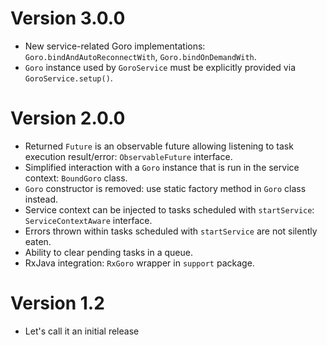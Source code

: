 Version 3.0.0
=============
- New service-related Goro implementations: `Goro.bindAndAutoReconnectWith`,
  `Goro.bindOnDemandWith`.
- `Goro` instance used by `GoroService` must be explicitly provided via `GoroService.setup()`.

Version 2.0.0
=============
- Returned `Future` is an observable future allowing listening to task execution result/error:
  `ObservableFuture` interface.
- Simplified interaction with a `Goro` instance that is run in the service context:
  `BoundGoro` class.
- `Goro` constructor is removed: use static factory method in `Goro` class instead.
- Service context can be injected to tasks scheduled with `startService`:
  `ServiceContextAware` interface.
- Errors thrown within tasks scheduled with `startService` are not silently eaten.
- Ability to clear pending tasks in a queue.
- RxJava integration: `RxGoro` wrapper in `support` package. 

Version 1.2
===========

- Let's call it an initial release
